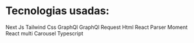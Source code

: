 # Tecnologias usadas:

Next Js
Tailwind Css
GraphQl
GraphQl Request
Html React Parser
Moment
React multi Carousel
Typescript
